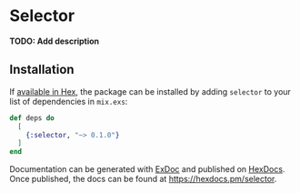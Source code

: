 # Selector

**TODO: Add description**

## Installation

If [available in Hex](https://hex.pm/docs/publish), the package can be installed
by adding `selector` to your list of dependencies in `mix.exs`:

```elixir
def deps do
  [
    {:selector, "~> 0.1.0"}
  ]
end
```

Documentation can be generated with [ExDoc](https://github.com/elixir-lang/ex_doc)
and published on [HexDocs](https://hexdocs.pm). Once published, the docs can
be found at <https://hexdocs.pm/selector>.

